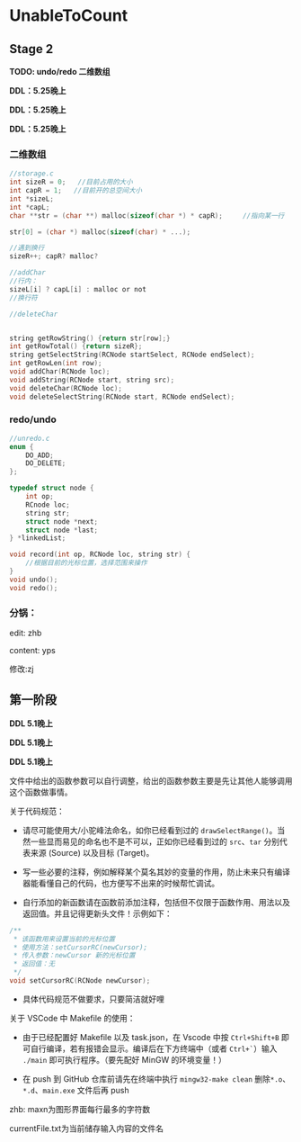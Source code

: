 # UnableToCount


## Stage 2

**TODO: undo/redo 二维数组**

**DDL：5.25晚上**

**DDL：5.25晚上**

**DDL：5.25晚上**

### 二维数组

```c
//storage.c
int sizeR = 0;   //目前占用的大小
int capR = 1;   //目前开的总空间大小
int *sizeL;
int *capL;
char **str = (char **) malloc(sizeof(char *) * capR);     //指向某一行

str[0] = (char *) malloc(sizeof(char) * ...);

//遇到换行
sizeR++; capR? malloc?

//addChar
//行内：
sizeL[i] ? capL[i] : malloc or not
//换行符

//deleteChar 


string getRowString() {return str[row];}
int getRowTotal() {return sizeR};
string getSelectString(RCNode startSelect, RCNode endSelect);
int getRowLen(int row);
void addChar(RCNode loc);
void addString(RCNode start, string src);
void deleteChar(RCNode loc);
void deleteSelectString(RCNode start, RCNode endSelect);


```

### redo/undo
```c
//unredo.c
enum {
    DO_ADD;
    DO_DELETE;
};

typedef struct node {
    int op;
    RCnode loc;
    string str;
    struct node *next;
    struct node *last;
} *linkedList;

void record(int op, RCNode loc, string str) {
    //根据目前的光标位置，选择范围来操作
}
void undo();
void redo();
```

### 分锅：
edit: zhb

content: yps

修改:zj


## 第一阶段

**DDL 5.1晚上**

**DDL 5.1晚上**

**DDL 5.1晚上**

文件中给出的函数参数可以自行调整，给出的函数参数主要是先让其他人能够调用这个函数做事情。

关于代码规范：

 - 请尽可能使用大/小驼峰法命名，如你已经看到过的 `drawSelectRange()`。当然一些显而易见的命名也不是不可以，正如你已经看到过的 `src`、`tar` 分别代表来源 (Source) 以及目标 (Target)。
 
 - 写一些必要的注释，例如解释某个莫名其妙的变量的作用，防止未来只有编译器能看懂自己的代码，也方便写不出来的时候帮忙调试。

 - 自行添加的新函数请在函数前添加注释，包括但不仅限于函数作用、用法以及返回值。并且记得更新头文件！示例如下：
 ```c
 /**
  * 该函数用来设置当前的光标位置
  * 使用方法：setCursorRC(newCursor);
  * 传入参数：newCursor 新的光标位置
  * 返回值：无
  */
 void setCursorRC(RCNode newCursor); 
 ```

 - 具体代码规范不做要求，只要简洁就好哩

关于 VSCode 中 Makefile 的使用：

 - 由于已经配置好 Makefile 以及 task.json，在 Vscode 中按 `Ctrl+Shift+B` 即可自行编译，若有报错会显示。编译后在下方终端中（或者 `` Ctrl+` ``）输入 `./main` 即可执行程序。（要先配好 MinGW 的环境变量！）

 - 在 push 到 GitHub 仓库前请先在终端中执行 `mingw32-make clean` 删除`*.o`、`*.d`、`main.exe` 文件后再 push



zhb:
maxn为图形界面每行最多的字符数

currentFile.txt为当前储存输入内容的文件名

